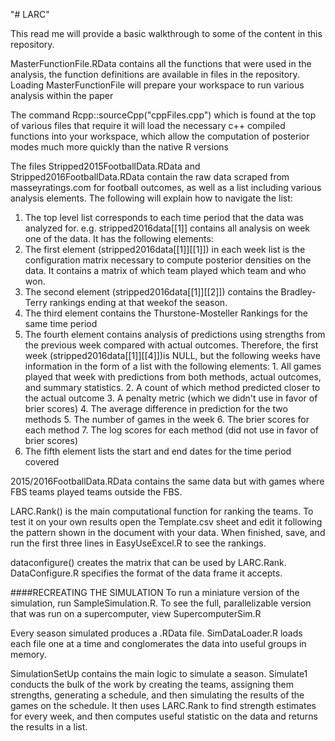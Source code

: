"# LARC" 

This read me will provide a basic walkthrough to some of the content in this repository. 

MasterFunctionFile.RData contains all the functions that were used in the analysis, the function definitions are available in files in the repository. Loading MasterFunctionFile will prepare your workspace to run various analysis within the paper

The command Rcpp::sourceCpp("cppFiles.cpp") which is found at the top of various files that require it will load the necessary c++ compiled functions into your workspace, which allow the computation of posterior modes much more quickly than the native R versions

The files Stripped2015FootballData.RData and Stripped2016FootballData.RData contain the raw data scraped from masseyratings.com for football outcomes, as well as a list including various analysis elements. The following will explain how to navigate the list:

1. The top level list corresponds to each time period that the data was analyzed for. e.g. stripped2016data[[1]] contains all analysis on week one of the data. It has the following elements:
  1. The first element (stripped2016data[[1]][[1]]) in each week list is the configuration matrix necessary to compute posterior densities on the data. It contains a matrix of which team played which team and who    won.
  2. The second element (stripped2016data[[1]][[2]]) contains the Bradley-Terry rankings ending at that weekof the season.
  3. The third element contains the Thurstone-Mosteller Rankings for the same time period
  4. The fourth element contains analysis of predictions using strengths from the previous week compared with actual outcomes. Therefore, the first week (stripped2016data[[1]][[4]])is NULL, but the following weeks      have information in the form of a list with the following elements:
    1. All games played that week with predictions from both methods, actual outcomes, and summary statistics.
    2. A count of which method predicted closer to the actual outcome
    3. A penalty metric (which we didn't use in favor of brier scores)
    4. The average difference in prediction for the two methods
    5. The number of games in the week
    6. The brier scores for each method
    7. The log scores for each method (did not use in favor of brier scores)
  5. The fifth element lists the start and end dates for the time period covered
  
2015/2016FootballData.RData contains the same data but with games where FBS teams played teams outside the FBS.

LARC.Rank() is the main computational function for ranking the teams. To test it on your own results open the Template.csv sheet and edit it following the pattern shown in the document with your data. When finished, save, and run the first three lines in EasyUseExcel.R to see the rankings.

dataconfigure() creates the matrix that can be used by LARC.Rank. DataConfigure.R specifies the format of the data frame it accepts.


####RECREATING THE SIMULATION
To run a miniature version of the simulation, run SampleSimulation.R. To see the full, parallelizable version that was run on a supercomputer, view SupercomputerSim.R

Every season simulated produces a .RData file. SimDataLoader.R loads each file one at a time and conglomerates the data into useful groups in memory.

SimulationSetUp contains the main logic to simulate a season. Simulate1 conducts the bulk of the work by creating the teams, assigning them strengths, generating a schedule, and then simulating the results of the games on the schedule. It then uses LARC.Rank to find strength estimates for every week, and then computes useful statistic on the data and returns the results in a list.
  